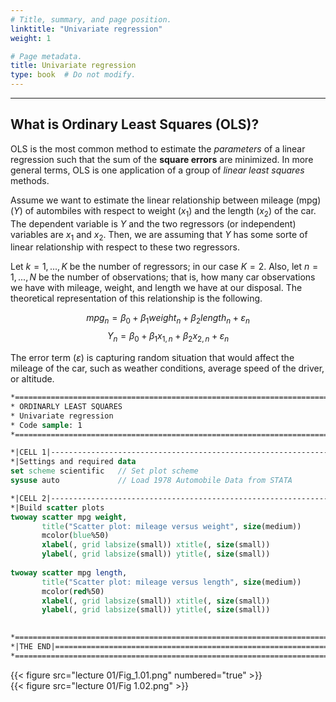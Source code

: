 ```yaml
---
# Title, summary, and page position.
linktitle: "Univariate regression"
weight: 1

# Page metadata.
title: Univariate regression
type: book  # Do not modify.
---
```


---
## What is Ordinary Least Squares (OLS)?

OLS is the most common method to estimate the *parameters* of a linear regression such that the sum of the **square errors** are minimized. In more general terms, OLS is one application of a group of *linear least squares* methods.

Assume we want to estimate the linear relationship between mileage (mpg) $(Y)$ of autombiles with respect to weight $(x_1)$ and the length $(x_2)$ of the car. The dependent variable is $Y$ and the two regressors (or independent) variables are $x_1$ and $x_2$. Then, we are assuming that $Y$ has some sorte of linear relationship with respect to these two regressors. 

Let $k = 1, ...,K$ be the number of regressors; in our case $K = 2$. Also, let $n = 1,...,N$ be the number of observations; that is, how many car observations we have with mileage, weight, and length we have at our disposal. The theoretical representation of this relationship is the following.

$$ mpg_n = \beta_0 + \beta_1 weight_n + \beta_2 length_n + \varepsilon_n  $$
$$ Y_n = \beta_0 + \beta_1 x_{1,n} + \beta_2 x_{2,n} + \varepsilon_n $$

The error term $(\varepsilon)$ is capturing random situation that would affect the mileage of the car, such as weather conditions, average speed of the driver, or altitude. 


```stata
*==============================================================================*
* ORDINARLY LEAST SQUARES
* Univariate regression
* Code sample: 1
*==============================================================================*

*|CELL 1|----------------------------------------------------------------------*
*|Settings and required data
set scheme scientific	// Set plot scheme
sysuse auto				// Load 1978 Automobile Data from STATA

*|CELL 2|----------------------------------------------------------------------*
*|Build scatter plots
twoway scatter mpg weight,													 ///
	   title("Scatter plot: mileage versus weight", size(medium))			 ///
	   mcolor(blue%50)														 ///
	   xlabel(, grid labsize(small)) xtitle(, size(small))					 ///
	   ylabel(, grid labsize(small)) ytitle(, size(small))
	   
twoway scatter mpg length,													 ///
	   title("Scatter plot: mileage versus length", size(medium))			 ///
	   mcolor(red%50)														 ///
	   xlabel(, grid labsize(small)) xtitle(, size(small))					 ///
	   ylabel(, grid labsize(small)) ytitle(, size(small))
	   

*==============================================================================*
*|THE END|=====================================================================*
*==============================================================================*
```

{{< figure src="lecture 01/Fig_1.01.png" numbered="true" >}}  
{{< figure src="lecture 01/Fig 1.02.png" >}}

